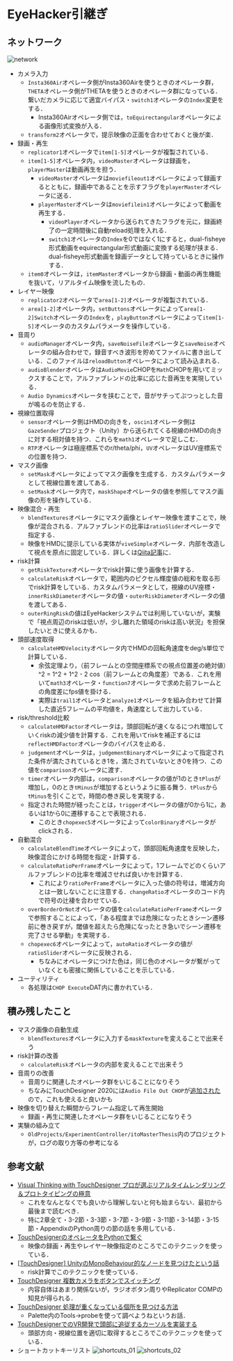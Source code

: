 # EyeHacker引継ぎ

## ネットワーク

![network](network.png)

* カメラ入力
  * `Insta360Air`オペレータ側がInsta360Airを使うときのオペレータ群，`THETA`オペレータ側がTHETAを使うときのオペレータ群になっている．繋いだカメラに応じて適宜バイパス・`switch1`オペレータの`Index`変更をする．
    * Insta360Airオペレータ側では，`toEquirectangular`オペレータによる画像形式変換が入る．
  * `transform2`オペレータで，提示映像の正面を合わせておくと後が楽．
* 録画・再生
  * `replicator1`オペレータで`item[1-5]`オペレータが複製されている．
  * `item[1-5]`オペレータ内，`videoMaster`オペレータは録画を，`playerMaster`は動画再生を担う．
    * `videoMaster`オペレータは`moviefileout1`オペレータによって録画するとともに，録画中であることを示すフラグを`playerMaster`オペレータに送る．
    * `playerMaster`オペレータは`moviefilein1`オペレータによって動画を再生する．
      * `videoPlayer`オペレータから送られてきたフラグを元に，録画終了の一定時間後に自動reload処理を入れる．
      * `switch1`オペレータの`Index`を0ではなく1にすると，dual-fisheye形式動画をequirectangular形式動画に変換する処理が挟まる．dual-fisheye形式動画を録画データとして持っているときに操作する．
  * `item0`オペレータは，`itemMaster`オペレータから録画・動画の再生機能を抜いて，リアルタイム映像を流したもの．
* レイヤー映像
  * `replicator2`オペレータで`area[1-2]`オペレータが複製されている．
  * `area[1-2]`オペレータ内，`setButtons`オペレータによって`area[1-2]Switch`オペレータの`Index`を，`playButton`オペレータによって`item[1-5]`オペレータのカスタムパラメータを操作している．
* 音周り
  * `audioManager`オペレータ内，`saveNoiseFile`オペレータと`saveNoise`オペレータの組み合わせで，録音すべき波形を貯めてファイルに書き出している．このファイルは`reloadButton`オペレータによって読み込まれる．
  * `audioBlender`オペレータは`AudioMovie`CHOPを`Math`CHOPを用いてミックスすることで，アルファブレンドの比率に応じた音再生を実現している．
  * `Audio Dynamics`オペレータを挟むことで，音がサチってぷつっとした音が鳴るのを防止する．
* 視線位置取得
  * `sensor`オペレータ側はHMDの向きを，`oscin1`オペレータ側は`GazeSender`プロジェクト（Unity）から送られてくる視線のHMDの向きに対する相対値を持つ．これらを`math1`オペレータで足しこむ．
  * `RTP`オペレータは極座標系でのr/theta/phi，`UV`オペレータはUV座標系での位置を持つ．
* マスク画像
  * `setMask`オペレータによってマスク画像を生成する．カスタムパラメータとして視線位置を渡してある．
  * `setMask`オペレータ内で，`maskShape`オペレータの値を参照してマスク画像の形を操作している．
* 映像混合・再生
  * `blendTextures`オペレータにマスク画像とレイヤー映像を渡すことで，映像が混合される．アルファブレンドの比率は`ratioSlider`オペレータで指定する．
  * 映像をHMDに提示している実体が`viveSimple`オペレータ．内部を改造して視点を原点に固定している．詳しくは[Qiita記事](https://qiita.com/radi_bow/items/02c722592b987ddc1752)に．
* risk計算
  * `getRiskTexture`オペレータでrisk計算に使う画像を計算する．
  * `calculateRisk`オペレータで，範囲内のピクセル輝度値の総和を取る形でrisk計算をしている．カスタムパラメータとして，視線のUV座標・`innerRiskDiameter`オペレータの値・`outerRiskDiameter`オペレータの値を渡してある．
  * `outerRingRisk`の値はEyeHackerシステムでは利用していないが，実験で「視点周辺のriskは低いが，少し離れた領域のriskは高い状況」を担保したいときに使えるかも．
* 頭部速度取得
  * `calculateHMDVelocity`オペレータ内でHMDの回転角速度をdeg/s単位で計算している．
    * 余弦定理より，（前フレームとの空間座標系での視点位置差の絶対値）^2 = 1^2 + 1^2 - 2 cos（前フレームとの角度差）である．これを用いて`math3`オペレータ・`function7`オペレータで求めた前フレームとの角度差にfps値を掛ける．
    * 実際は`trail1`オペレータと`analyze1`オペレータを組み合わせて計算した直近5フレームの平均値を，角速度として出力している．
* risk/threshold比較
  * `calculateHMDFactor`オペレータは，頭部回転が速くなるにつれ増加していくriskの減少値を計算する．これを用いてriskを補正するには`reflectHMDFactor`オペレータのバイパスを止める．
  * `judgement`オペレータは，`judgementBinary`オペレータによって指定された条件が満たされているとき1を，満たされていないとき0を持つ．この値を`comparison`オペレータに渡す．
  * `timer`オペレータ内部は，`comparison`オペレータの値が1のとき`tPlus`が増加し，0のとき`tMinus`が増加するというように振る舞う．`tPlus`から`tMinus`を引くことで，時間の巻き戻しを実現する．
  * 指定された時間が経ったことは，`trigger`オペレータの値が0から1に，あるいは1から0に遷移することで表現される．
    * このとき`chopexec5`オペレータによって`colorBinary`オペレータがclickされる．
* 自動混合
  * `calculateBlendTime`オペレータによって，頭部回転角速度を反映した，映像混合にかける時間を指定・計算する．
  * `calculateRatioPerFrame`オペレータによって，1フレームでどのくらいアルファブレンドの比率を増減させれば良いかを計算する．
    * これにより`ratioPerFrame`オペレータに入った値の符号は，増減方向とは一致しないことに注意する．`changeRatio`オペレータのコード内で符号の辻褄を合わせている．
  * `overBorderOrNot`オペレータの値を`calculateRatioPerFrame`オペレータで参照することによって，「ある程度までは危険になったときシーン遷移前に巻き戻すが，閾値を超えたら危険になったとき急いでシーン遷移を完了させる挙動」を実現する．
  * `chopexec6`オペレータによって，`autoRatio`オペレータの値が`ratioSlider`オペレータに反映される．
    * ちなみにオペレータにつけた色は，同じ色のオペレータが繋がっていなくとも密接に関係していることを示している．
* ユーティリティ
  * 各処理は`CHOP Execute`DAT内に書かれている．

## 積み残したこと

* マスク画像の自動生成
  * `blendTextures`オペレータに入力する`maskTexture`を変えることで出来そう
* risk計算の改善
  * `calculateRisk`オペレータの内部を変えることで出来そう
* 音周りの改善
  * 音周りに関連したオペレータ群をいじることになりそう
  * ちなみにTouchDesigner 2020には`Audio File Out CHOP`が[追加された](https://derivative.ca/community-post/2020-official-update)ので，これも使えると良いかも
* 映像を切り替えた瞬間からフレーム指定して再生開始
  * 録画・再生に関連したオペレータ群をいじることになりそう
* 実験の組み立て
  * `OldProjects/ExperimentController/itoMasterThesis`内のプロジェクトが，ログの取り方等の参考になる

## 参考文献

* [Visual Thinking with TouchDesigner
プロが選ぶリアルタイムレンダリング＆プロトタイピングの極意](http://www.bnn.co.jp/books/8842/)
  * これをなんとなくでも良いから理解しないと何も始まらない．最初から最後まで読むべき．
  * 特に2章全て・3-2節・3-3節・3-7節・3-9節・3-11節・3-14節・3-15節・AppendixのPython周りの節の話を多用している．
* [TouchDesignerのオペレータをPythonで繋ぐ](https://qiita.com/radi_bow/items/24f7384d9bfaafdd5d3c)
  * 映像の録画・再生やレイヤー映像指定のところでこのテクニックを使っている．
* [[TouchDesigner] UnityのMonoBehaviour的なノードを見つけたという話](https://qiita.com/kodai100/items/9b1b4be6f07c2fad1657)
  * risk計算でこのテクニックを使っている．
* [TouchDesigner 複数カメラをボタンでスイッチング](https://qiita.com/atsonic/items/8aeb32c4933b9f05673b)
  * 内容自体はあまり関係ないが，ラジオボタン周りやReplicator COMPの知見が得られる．
* [TouchDesigner 処理が重くなっている個所を見つける方法](https://qiita.com/narumin256/items/cf18280156ed12101943)
  * Palette内のTools->probeを使って調べようねというお話．
* [TouchDesignerでのVR開発で頭部に追従するカーソルを実装する](https://qiita.com/radi_bow/items/02c722592b987ddc1752)
  * 頭部方向・視線位置を適切に取得するところでこのテクニックを使っている．
* ショートカットキーリスト
![shortcuts_01](shortcuts_01.jpg)
![shortcuts_02](shortcuts_02.jpg)
